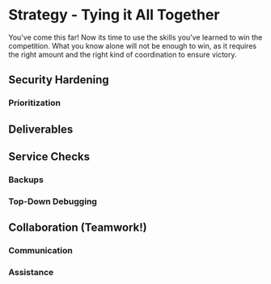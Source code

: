 # Strategy - Tying it All Together

You've come this far! Now its time to use the skills you've learned to win the competition. What you know alone will not be enough to win, as it requires the right amount and the right kind of coordination to ensure victory.

## Security Hardening

### Prioritization

## Deliverables

## Service Checks

### Backups

### Top-Down Debugging

## Collaboration (Teamwork!)

### Communication

### Assistance

